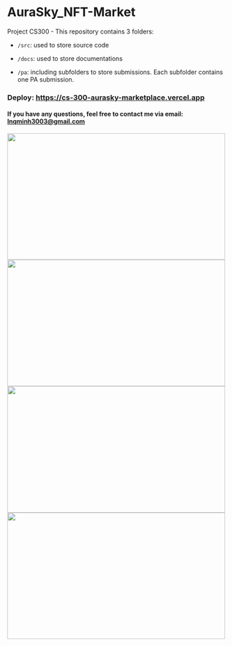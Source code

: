 # AuraSky_NFT-Market
Project CS300 - This repository contains 3 folders:
- `/src`: used to store source code
  
- `/docs`: used to store documentations
  
- `/pa`: including subfolders to store submissions. Each subfolder contains one PA submission.

### Deploy: https://cs-300-aurasky-marketplace.vercel.app

#### If you have any questions, feel free to contact me via email: lnqminh3003@gmail.com
 

<img src="https://github.com/hoangrank1/AuraSky_NFT-Market/assets/101281380/77a6ace8-3a86-4b45-b152-2baabb35e589" width="500" height="290">

<img src="https://github.com/hoangrank1/AuraSky_NFT-Market/assets/101281380/f5fd88a3-78b7-41fc-8847-71d451d20315" width="500" height="290">

<img src="https://github.com/hoangrank1/AuraSky_NFT-Market/assets/101281380/3e14e664-4219-44ba-a1f1-03febaf93927" width="500" height="290">

<img src="https://github.com/hoangrank1/AuraSky_NFT-Market/assets/101281380/5b87bd50-64df-49cd-a651-3b05bcca2724" width="500" height="290">





